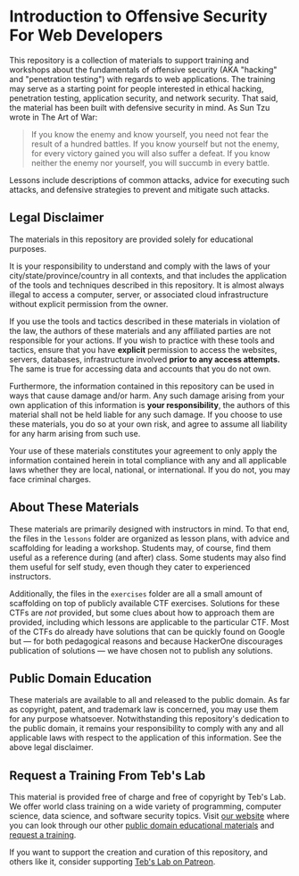 # Introduction to Offensive Security For Web Developers

This repository is a collection of materials to support training and workshops about the fundamentals of offensive security (AKA "hacking" and "penetration testing") with regards to web applications. The training may serve as a starting point for people interested in ethical hacking, penetration testing, application security, and network security. That said, the material has been built with defensive security in mind. As Sun Tzu wrote in The Art of War:

> If you know the enemy and know yourself, you need not fear the result of a hundred battles. If you know yourself but not the enemy, for every victory gained you will also suffer a defeat. If you know neither the enemy nor yourself, you will succumb in every battle.

Lessons include descriptions of common attacks, advice for executing such attacks, and defensive strategies to prevent and mitigate such attacks.

## Legal Disclaimer

The materials in this repository are provided solely for educational purposes.

It is your responsibility to understand and comply with the laws of your city/state/province/country in all contexts, and that includes the application of the tools and techniques described in this repository. It is almost always illegal to access a computer, server, or associated cloud infrastructure without explicit permission from the owner.

If you use the tools and tactics described in these materials in violation of the law, the authors of these materials and any affiliated parties are not responsible for your actions. If you wish to practice with these tools and tactics, ensure that you have **explicit** permission to access the websites, servers, databases,  infrastructure involved **prior to any access attempts.** The same is true for accessing data and accounts that you do not own.

Furthermore, the information contained in this repository can be used in ways that cause damage and/or harm. Any such damage arising from your own application of this information is **your responsibility**, the authors of this material shall not be held liable for any such damage. If you choose to use these materials, you do so at your own risk, and agree to assume all liability for any harm arising from such use.

Your use of these materials constitutes your agreement to only apply the information contained herein in total compliance with any and all applicable laws whether they are local, national, or international. If you do not, you may face criminal charges.

## About These Materials

These materials are primarily designed with instructors in mind. To that end, the files in the `lessons` folder are organized as lesson plans, with advice and scaffolding for leading a workshop. Students may, of course, find them useful as a reference during (and after) class. Some students may also find them useful for self study, even though they cater to experienced instructors.

Additionally, the files in the `exercises` folder are all a small amount of scaffolding on top of publicly available CTF exercises. Solutions for these CTFs are *not* provided, but some clues about how to approach them are provided, including which lessons are applicable to the particular CTF. Most of the CTFs do already have solutions that can be quickly found on Google but — for both pedagogical reasons and because HackerOne discourages publication of solutions — we have chosen not to publish any solutions.

## Public Domain Education

These materials are available to all and released to the public domain. As far as copyright, patent, and trademark law is concerned, you may use them for any purpose whatsoever. Notwithstanding this repository's dedication to the public domain, it remains your responsibility to comply with any and all applicable laws with respect to the application of this information. See the above legal disclaimer.

## Request a Training From Teb's Lab

This material is provided free of charge and free of copyright by Teb's Lab. We offer world class training on a wide variety of programming, computer science, data science, and software security topics. Visit [our website](https://www.tebs-lab.com/) where you can look through our other [public domain educational materials](https://www.tebs-lab.com/education) and [request a training](https://www.tebs-lab.com/contracting).

If you want to support the creation and curation of this repository, and others like it, consider supporting [Teb's Lab on Patreon](https://www.patreon.com/tebsLab). 
